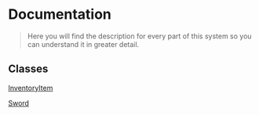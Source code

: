 # Documentation
> Here you will find the description for every part of this system so you can understand it in greater detail.

## Classes
[InventoryItem](InventoryItem.md)

[Sword](Sword.md)
